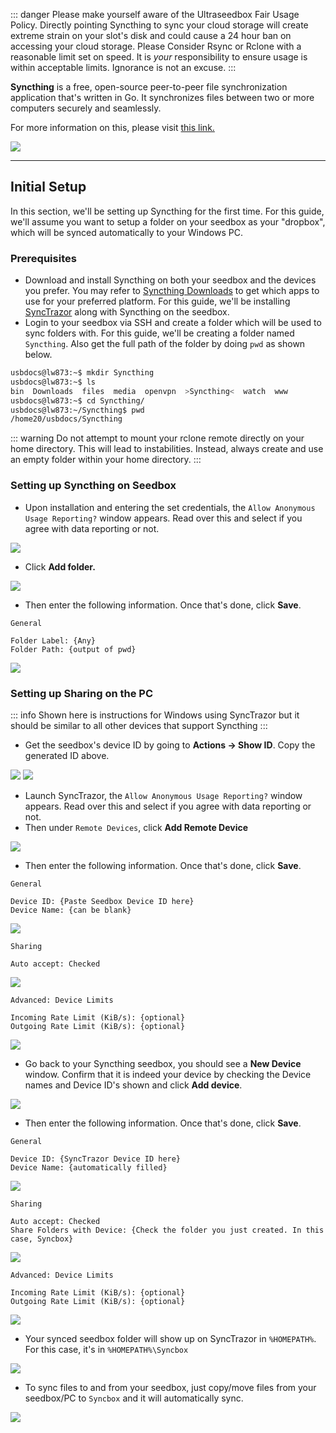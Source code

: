 ::: danger
Please make yourself aware of the Ultraseedbox Fair Usage Policy. Directly pointing Syncthing to sync your cloud storage will create extreme strain on your slot's disk and could cause a 24 hour ban on accessing your cloud storage. Please Consider Rsync or Rclone with a reasonable limit set on speed. It is _your_ responsibility to ensure usage is within acceptable limits. Ignorance is not an excuse.
:::

**Syncthing** is a free, open-source peer-to-peer file synchronization application that's written in Go. It synchronizes files between two or more computers securely and seamlessly.

For more information on this, please visit [this link.](https://syncthing.net/)

![](https://docs.usbx.me/uploads/images/gallery/2020-06/image-1591019800959.png)

***

## Initial Setup

In this section, we'll be setting up Syncthing for the first time. For this guide, we'll assume you want to setup a folder on your seedbox as your "dropbox", which will be synced automatically to your Windows PC.

### Prerequisites

* Download and install Syncthing on both your seedbox and the devices you prefer. You may refer to [Syncthing Downloads](https://syncthing.net/downloads/) to get which apps to use for your preferred platform. For this guide, we'll be installing [SyncTrazor](https://github.com/canton7/SyncTrayzor) along with Syncthing on the seedbox.
* Login to your seedbox via SSH and create a folder which will be used to sync folders with. For this guide, we'll be creating a folder named `Syncthing`. Also get the full path of the folder by doing `pwd` as shown below.

```sh
usbdocs@lw873:~$ mkdir Syncthing
usbdocs@lw873:~$ ls
bin  Downloads  files  media  openvpn  >Syncthing<  watch  www
usbdocs@lw873:~$ cd Syncthing/
usbdocs@lw873:~/Syncthing$ pwd
/home20/usbdocs/Syncthing
```

::: warning
Do not attempt to mount your rclone remote directly on your home directory. This will lead to instabilities. Instead, always create and use an empty folder within your home directory.
:::

### Setting up Syncthing on Seedbox

* Upon installation and entering the set credentials, the `Allow Anonymous Usage Reporting?` window appears. Read over this and select if you agree with data reporting or not.

![](https://docs.usbx.me/uploads/images/gallery/2020-06/image-1591016890789.png)

* Click **Add folder.**

![](https://docs.usbx.me/uploads/images/gallery/2020-06/image-1591016950158.png)

* Then enter the following information. Once that's done, click **Save**.

```
General

Folder Label: {Any}
Folder Path: {output of pwd}
```

![](https://docs.usbx.me/uploads/images/gallery/2020-06/image-1591017266359.png)

### Setting up Sharing on the PC

::: info
Shown here is instructions for Windows using SyncTrazor but it should be similar to all other devices that support Syncthing
:::

* Get the seedbox's device ID by going to **Actions -> Show ID**. Copy the generated ID above.

![](https://docs.usbx.me/uploads/images/gallery/2020-06/image-1591017803312.png)
![](https://docs.usbx.me/uploads/images/gallery/2020-06/image-1591018018955.png)

* Launch SyncTrazor, the `Allow Anonymous Usage Reporting?` window appears. Read over this and select if you agree with data reporting or not.
* Then under `Remote Devices`, click **Add Remote Device**

![](https://docs.usbx.me/uploads/images/gallery/2020-06/image-1591018219049.png)

* Then enter the following information. Once that's done, click **Save**.

```
General

Device ID: {Paste Seedbox Device ID here}
Device Name: {can be blank}
```

![](https://docs.usbx.me/uploads/images/gallery/2020-06/image-1591018425722.png)

```
Sharing

Auto accept: Checked
```

![](https://docs.usbx.me/uploads/images/gallery/2020-06/image-1591018505299.png)

```
Advanced: Device Limits

Incoming Rate Limit (KiB/s): {optional}
Outgoing Rate Limit (KiB/s): {optional}
```

![](https://docs.usbx.me/uploads/images/gallery/2020-06/image-1591018652458.png)

* Go back to your Syncthing seedbox, you should see a **New Device** window. Confirm that it is indeed your device by checking the Device names and Device ID's shown and click **Add device**.

![](https://docs.usbx.me/uploads/images/gallery/2020-06/image-1591018836725.png)


* Then enter the following information. Once that's done, click **Save**.

```
General

Device ID: {SyncTrazor Device ID here}
Device Name: {automatically filled}
```

![](https://docs.usbx.me/uploads/images/gallery/2020-06/image-1591018933795.png)

```
Sharing

Auto accept: Checked
Share Folders with Device: {Check the folder you just created. In this case, Syncbox}
```

![](https://docs.usbx.me/uploads/images/gallery/2020-06/image-1591019017451.png)

```
Advanced: Device Limits

Incoming Rate Limit (KiB/s): {optional}
Outgoing Rate Limit (KiB/s): {optional}
```

![](https://docs.usbx.me/uploads/images/gallery/2020-06/image-1591019088052.png)

* Your synced seedbox folder will show up on SyncTrazor in `%HOMEPATH%`. For this case, it's in `%HOMEPATH%\Syncbox`

![](https://docs.usbx.me/uploads/images/gallery/2020-06/image-1591019503399.png)

* To sync files to and from your seedbox, just copy/move files from your seedbox/PC to `Syncbox` and it will automatically sync.

![](https://docs.usbx.me/uploads/images/gallery/2020-06/image-1591019713813.png)

